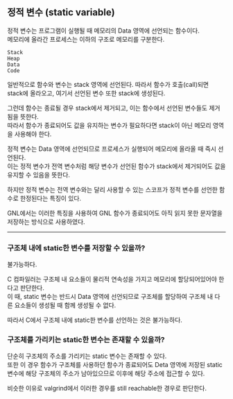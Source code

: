 ## 정적 변수 (static variable)    
  
정적 변수는 프로그램이 실행될 때 메모리의 Data 영역에 선언되는 함수이다.  
메모리에 올라간 프로세스는 이하의 구조로 메모리를 구분한다.  
  
    
    Stack
    Heap
    Data
    Code
    
    
일반적으로 함수와 변수는 stack 영역에 선언된다.
따라서 함수가 호출(call)되면 stack에 올라오고, 여기서 선언된 변수 또한 stack에 생성된다.  
  
그런데 함수는 종료될 경우 stack에서 제거되고, 이는 함수에서 선언된 변수들도 제거됨을 뜻한다.  
따라서 함수가 종료되어도 값을 유지하는 변수가 필요하다면 stack이 아닌 메모리 영역을 사용해야 한다.  
  
정적 변수는 Data 영역에 선언되므로 프로세스가 실행되어 메모리에 올라올 때 즉시 선언된다.  
이는 정적 변수가 전역 변수처럼 해당 변수가 선언된 함수가 stack에서 제거되어도 값을 유지할 수 있음을 뜻한다.  
  
하지만 정적 변수는 전역 변수와는 달리 사용할 수 있는 스코프가 정적 변수를 선언한 함수로 한정된다는 특징이 있다.  
    
GNL에서는 이러한 특징을 사용하여 GNL 함수가 종료되어도 아직 읽지 못한 문자열을 저장하는 방식으로 사용하였다.

-------
### 구조체 내에 static한 변수를 저장할 수 있을까?  
  
  불가능하다.  
    
  C 컴파일러는 구조체 내 요소들이 물리적 연속성을 가지고 메모리에 할당되어있어야 한다고 판단한다.  
  이 때, static 변수는 반드시 Data 영역에 선언되므로 구조체를 할당하여 구조체 내 다른 요소들이 생성될 때 함께 생성될 수 없다.  
    
  따라서 C에서 구조체 내에 static한 변수를 선언하는 것은 불가능하다.
  
  
### 구조체를 가리키는 static한 변수는 존재할 수 있을까?  
  
  단순히 구조체의 주소를 가리키는 static 변수는 존재할 수 있다.  
  또한 이 경우 함수가 구조체를 사용하던 함수가 종료되어도 Deta 영역에 저장된 static 변수에 해당 구조체의 주소가 남아있으므로 이후에 해당 주소에 접근할 수 있다.  
    
  비슷한 이유로 valgrind에서 이러한 경우를 still reachable한 경우로 판단한다.

